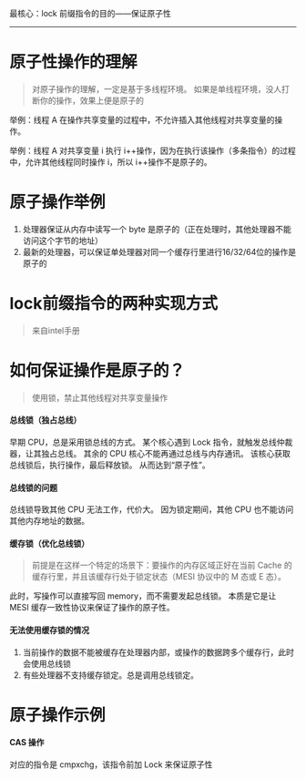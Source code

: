最核心：lock 前缀指令的目的——保证原子性

---
# 原子性操作的理解
> 对原子操作的理解，一定是基于多线程环境。
如果是单线程环境，没人打断你的操作，效果上便是原子的

举例：线程 A 在操作共享变量的过程中，不允许插入其他线程对共享变量的操作。

举例：线程 A 对共享变量 i 执行 i++操作，因为在执行该操作（多条指令）的过程中，允许其他线程同时操作 i，所以 i++操作不是原子的。


# 原子操作举例
1. 处理器保证从内存中读写一个 byte 是原子的（正在处理时，其他处理器不能访问这个字节的地址）
2. 最新的处理器，可以保证单处理器对同一个缓存行里进行16/32/64位的操作是原子的

# lock前缀指令的两种实现方式
> 来自intel手册

# 如何保证操作是原子的？
> 使用锁，禁止其他线程对共享变量操作

#### 总线锁（独占总线）
早期 CPU，总是采用锁总线的方式。
某个核心遇到 Lock 指令，就触发总线仲裁器，让其独占总线。
其余的 CPU 核心不能再通过总线与内存通讯。
该核心获取总线锁后，执行操作，最后释放锁。
从而达到“原子性”。

#### 总线锁的问题
总线锁导致其他 CPU 无法工作，代价大。
因为锁定期间，其他 CPU 也不能访问其他内存地址的数据。

#### 缓存锁（优化总线锁）
>  前提是在这样一个特定的场景下：要操作的内存区域正好在当前 Cache 的缓存行里，并且该缓存行处于锁定状态（MESI 协议中的 M 态或 E 态）。

此时，写操作可以直接写回 memory，而不需要发起总线锁。
本质是它是让 MESI 缓存一致性协议来保证了操作的原子性。

#### 无法使用缓存锁的情况
1. 当前操作的数据不能被缓存在处理器内部，或操作的数据跨多个缓存行，此时会使用总线锁
2. 有些处理器不支持缓存锁定。总是调用总线锁定。

# 原子操作示例
#### CAS 操作
对应的指令是 cmpxchg，该指令前加 Lock 来保证原子性


